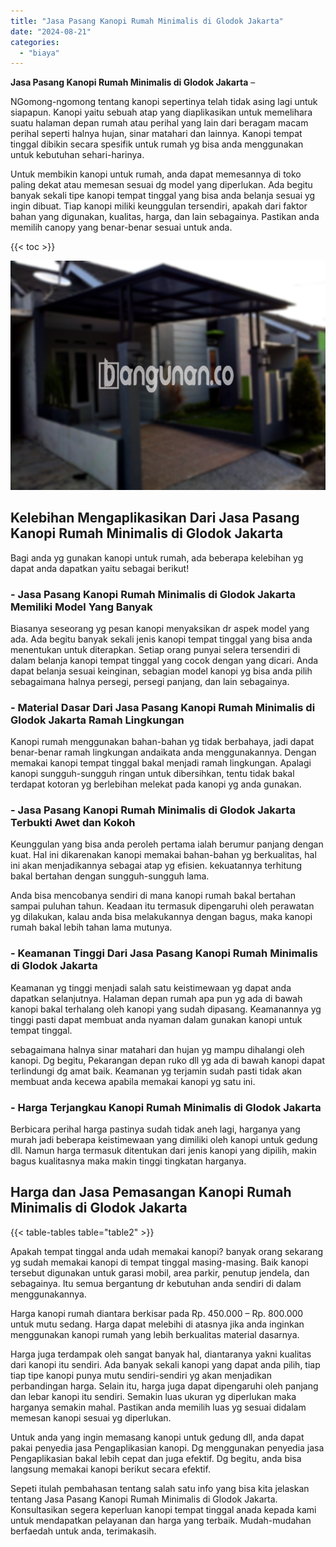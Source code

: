 ```yaml
---
title: "Jasa Pasang Kanopi Rumah Minimalis di Glodok Jakarta"
date: "2024-08-21"
categories: 
  - "biaya"
---
```


**Jasa Pasang Kanopi Rumah Minimalis di Glodok Jakarta** –

NGomong-ngomong tentang kanopi sepertinya telah tidak asing lagi untuk siapapun. Kanopi yaitu sebuah atap yang diaplikasikan untuk memelihara suatu halaman depan rumah atau perihal yang lain dari beragam macam perihal seperti halnya hujan, sinar matahari dan lainnya. Kanopi tempat tinggal dibikin secara spesifik untuk rumah yg bisa anda menggunakan untuk kebutuhan sehari-harinya.

Untuk membikin kanopi untuk rumah, anda dapat memesannya di toko paling dekat atau memesan sesuai dg model yang diperlukan. Ada begitu banyak sekali tipe kanopi tempat tinggal yang bisa anda belanja sesuai yg ingin dibuat. Tiap kanopi miliki keunggulan tersendiri, apakah dari faktor bahan yang digunakan, kualitas, harga, dan lain sebagainya. Pastikan anda memilih canopy yang benar-benar sesuai untuk anda.

{{< toc >}}

![Jasa Pasang Kanopi Rumah Minimalis di Glodok Jakarta](/images/harga-kanopi-minimalis-48.png)

## Kelebihan Mengaplikasikan Dari Jasa Pasang Kanopi Rumah Minimalis di Glodok Jakarta

Bagi anda yg gunakan kanopi untuk rumah, ada beberapa kelebihan yg dapat anda dapatkan yaitu sebagai berikut!

### \- Jasa Pasang Kanopi Rumah Minimalis di Glodok Jakarta Memiliki Model Yang Banyak

Biasanya seseorang yg pesan kanopi menyaksikan dr aspek model yang ada. Ada begitu banyak sekali jenis kanopi tempat tinggal yang bisa anda menentukan untuk diterapkan. Setiap orang punyai selera tersendiri di dalam belanja kanopi tempat tinggal yang cocok dengan yang dicari. Anda dapat belanja sesuai keinginan, sebagian model kanopi yg bisa anda pilih sebagaimana halnya persegi, persegi panjang, dan lain sebagainya.

### \- Material Dasar Dari Jasa Pasang Kanopi Rumah Minimalis di Glodok Jakarta Ramah Lingkungan

Kanopi rumah menggunakan bahan-bahan yg tidak berbahaya, jadi dapat benar-benar ramah lingkungan andaikata anda menggunakannya. Dengan memakai kanopi tempat tinggal bakal menjadi ramah lingkungan. Apalagi kanopi sungguh-sungguh ringan untuk dibersihkan, tentu tidak bakal terdapat kotoran yg berlebihan melekat pada kanopi yg anda gunakan.

### \- Jasa Pasang Kanopi Rumah Minimalis di Glodok Jakarta Terbukti Awet dan Kokoh

Keunggulan yang bisa anda peroleh pertama ialah berumur panjang dengan kuat. Hal ini dikarenakan kanopi memakai bahan-bahan yg berkualitas, hal ini akan menjadikannya sebagai atap yg efisien. kekuatannya terhitung bakal bertahan dengan sungguh-sungguh lama.

Anda bisa mencobanya sendiri di mana kanopi rumah bakal bertahan sampai puluhan tahun. Keadaan itu termasuk dipengaruhi oleh perawatan yg dilakukan, kalau anda bisa melakukannya dengan bagus, maka kanopi rumah bakal lebih tahan lama mutunya.

### \- Keamanan Tinggi Dari Jasa Pasang Kanopi Rumah Minimalis di Glodok Jakarta

Keamanan yg tinggi menjadi salah satu keistimewaan yg dapat anda dapatkan selanjutnya. Halaman depan rumah apa pun yg ada di bawah kanopi bakal terhalang oleh kanopi yang sudah dipasang. Keamanannya yg tinggi pasti dapat membuat anda nyaman dalam gunakan kanopi untuk tempat tinggal.

sebagaimana halnya sinar matahari dan hujan yg mampu dihalangi oleh kanopi. Dg begitu, Pekarangan depan ruko dll yg ada di bawah kanopi dapat terlindungi dg amat baik. Keamanan yg terjamin sudah pasti tidak akan membuat anda kecewa apabila memakai kanopi yg satu ini.

### \- Harga Terjangkau Kanopi Rumah Minimalis di Glodok Jakarta

Berbicara perihal harga pastinya sudah tidak aneh lagi, harganya yang murah jadi beberapa keistimewaan yang dimiliki oleh kanopi untuk gedung dll. Namun harga termasuk ditentukan dari jenis kanopi yang dipilih, makin bagus kualitasnya maka makin tinggi tingkatan harganya.

## Harga dan Jasa Pemasangan Kanopi Rumah Minimalis di Glodok Jakarta

{{< table-tables table="table2" >}}

Apakah tempat tinggal anda udah memakai kanopi? banyak orang sekarang yg sudah memakai kanopi di tempat tinggal masing-masing. Baik kanopi tersebut digunakan untuk garasi mobil, area parkir, penutup jendela, dan sebagainya. Itu semua bergantung dr kebutuhan anda sendiri di dalam menggunakannya.

Harga kanopi rumah diantara berkisar pada Rp. 450.000 – Rp. 800.000 untuk mutu sedang. Harga dapat melebihi di atasnya jika anda inginkan menggunakan kanopi rumah yang lebih berkualitas material dasarnya.

Harga juga terdampak oleh sangat banyak hal, diantaranya yakni kualitas dari kanopi itu sendiri. Ada banyak sekali kanopi yang dapat anda pilih, tiap tiap tipe kanopi punya mutu sendiri-sendiri yg akan menjadikan perbandingan harga. Selain itu, harga juga dapat dipengaruhi oleh panjang dan lebar kanopi itu sendiri. Semakin luas ukuran yg diperlukan maka harganya semakin mahal. Pastikan anda memilih luas yg sesuai didalam memesan kanopi sesuai yg diperlukan.

Untuk anda yang ingin memasang kanopi untuk gedung dll, anda dapat pakai penyedia jasa Pengaplikasian kanopi. Dg menggunakan penyedia jasa Pengaplikasian bakal lebih cepat dan juga efektif. Dg begitu, anda bisa langsung memakai kanopi berikut secara efektif.

Sepeti itulah pembahasan tentang salah satu info yang bisa kita jelaskan tentang Jasa Pasang Kanopi Rumah Minimalis di Glodok Jakarta. Konsultasikan segera keperluan kanopi tempat tinggal anada kepada kami untuk mendapatkan pelayanan dan harga yang terbaik. Mudah-mudahan berfaedah untuk anda, terimakasih.
